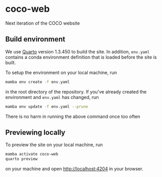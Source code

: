 # coco-web

Next iteration of the COCO website

## Build environment

We use [Quarto](https://quarto.org) version 1.3.450 to build the site. 
In addition, `env.yaml` contains a conda environment definition that is loaded before the site is built.

To setup the environment on your local machine, run

```sh
mamba env create -f env.yaml
```

in the root directory of the repository. 
If you've already created the environment and `env.yaml` has changed, run

```sh
mamba env update -f env.yaml --prune
```

There is no harm in running the above command once too often

## Previewing locally

To preview the site on your local machine, run

```sh
mamba activate coco-web
quarto preview
```

on your machine and open [http://localhost:4204](http://localhost:4204) in your browser.
